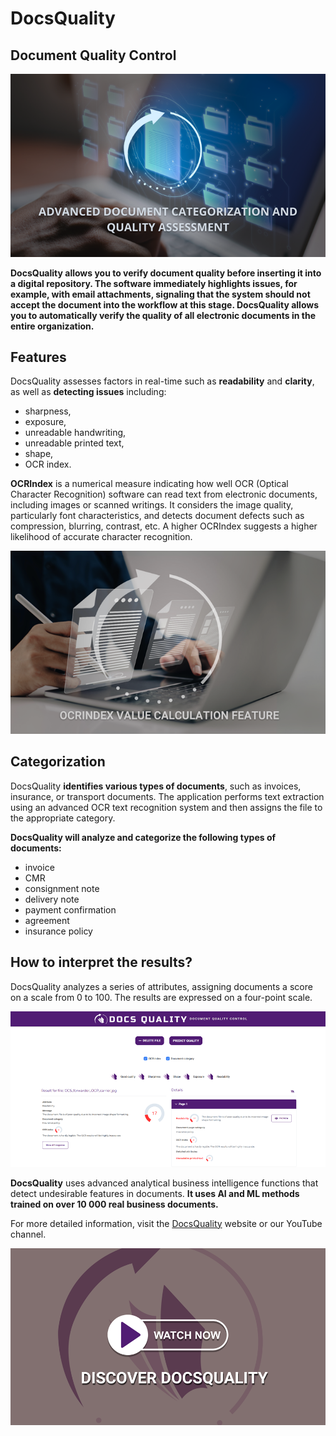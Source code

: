 # DocsQuality

## Document Quality Control

![doc_categorization.png](assets/doc_categorization.png)

**DocsQuality allows you to verify document quality before inserting it into a digital repository.
The software immediately highlights issues, for example, with email attachments, signaling that the system should not
accept the document into the workflow at this stage.
DocsQuality allows you to automatically verify the quality of all electronic documents in the entire organization.**

## Features

DocsQuality assesses factors in real-time such as **readability** and **clarity**, as well as **detecting issues**
including:

- sharpness,
- exposure,
- unreadable handwriting,
- unreadable printed text,
- shape,
- OCR index.

**OCRIndex** is a numerical measure indicating how well OCR (Optical Character Recognition) software can read text from
electronic documents, including images or scanned writings. It considers the image quality, particularly font
characteristics, and detects document defects such as compression, blurring, contrast, etc. A higher OCRIndex suggests a
higher likelihood of accurate character recognition.

![ocr_index.png](assets/ocr_index.png)

## Categorization

DocsQuality **identifies various types of documents**, such as invoices, insurance, or transport documents.
The application performs text extraction using an advanced OCR text recognition system and then assigns the file to the
appropriate category.

**DocsQuality will analyze and categorize the following types of documents:**

- invoice
- CMR
- consignment note
- delivery note
- payment confirmation
- agreement
- insurance policy

## How to interpret the results?

DocsQuality analyzes a series of attributes, assigning documents a score on a scale from 0 to 100. The results are
expressed on a four-point scale.

![example-prediction.png](assets/example-prediction.png)

**DocsQuality** uses advanced analytical business intelligence functions that detect undesirable features in documents.
**It uses AI and ML methods trained on over 10 000 real business documents.**

For more detailed information, visit the [DocsQuality](https://docsquality.com/) website or our YouTube channel.

[![discover-docsquality](assets/discover_docsquality.png)](https://www.youtube.com/watch?v=T0olw--RAU8)
